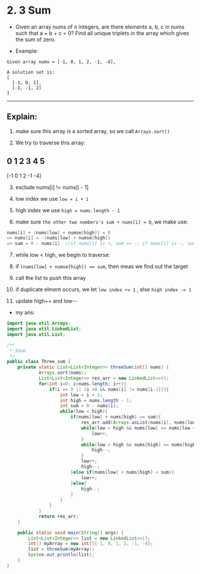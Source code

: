 # 2. 3 Sum

- Given an array nums of n integers, are there elements a, b, c in nums such that a + b + c = 0? 
  Find all unique triplets in the array which gives the sum of zero.

- Example:

```
Given array nums = [-1, 0, 1, 2, -1, -4],

A solution set is:
[
  [-1, 0, 1],
  [-1, -1, 2]
]
```
---

## Explain:

1. make sure this array is a sorted array, so we call `Arrays.sort()`

2. We try to traverse this array:

  0     1     2     3     4     5 
---   

[-1     0     1     2    -1    -4]

3. exclude nums[i] != nums[i - 1]

4. low index we use `low = i + 1`

5. high index we use `high = nums.length - 1`

6. make sure `the other two numbers's sum + nums[i] = 0`, we make use: 

```java
nums[i] + (nums[low] + numse[high]) = 0
=> nums[i] = -(nums[low] + numse[high])
=> sum = 0 - nums[i]  //if nums[i] is +, sum => -; if nums[i] is -, sum => +
```

7. while low < high, we begin to traverse:

8. if `(nums[low] + numse[high]) == sum`, then meas we find out the target

9. call the list to push this array

10. if duplicate elment occurs, we let `low index += 1` , else `high index -= 1`

11. update high++ and low--


- my ans:

```java
import java.util.Arrays;
import java.util.LinkedList;
import java.util.List;

/**
 * 3Sum
 */
public class Three_sum {
    private static List<List<Integer>> threeSum(int[] nums) {
            Arrays.sort(nums);
            List<List<Integer>> res_arr = new LinkedList<>();
            for(int i=0; i<nums.length; i++){
                if(i == 0 || (i >0 && nums[i] != nums[i-1])){
                    int low = i + 1;
                    int high = nums.length - 1;
                    int sum = 0 - nums[i];
                    while(low < high){
                        if(nums[low] + nums[high] == sum){
                            res_arr.add(Arrays.asList(nums[i], nums[low], nums[high]));
                            while(low < high && nums[low] == nums[low + 1]){
                                low++;
                            }
                            while(low < high && nums[high] == nums[high - 1]){
                                high--;
                            }
                            low++;
                            high--;
                        }else if(nums[low] + nums[high] < sum){
                            low++;
                        }else{
                            high--;
                        }
                    }
                }  
            }
            return res_arr;
    }

    public static void main(String[] args) {
        List<List<Integer>> list = new LinkedList<>();
        int[] myArray = new int[]{-1, 0, 1, 2, -1, -4};
        list = threeSum(myArray);
        System.out.println(list);
    }
}
```